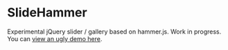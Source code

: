 # SlideHammer
Experimental jQuery slider / gallery based on hammer.js. Work in progress. You can [view an ugly demo here](http://wosephjeber.github.io/slidehammer/).
